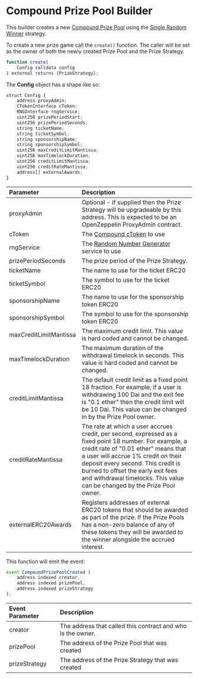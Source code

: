 # Compound Prize Pool Builder

This builder creates a new [Compound Prize Pool](../prize-pool/compound-prize-pool.md) using the [Single Random Winner](../prize-strategy/single-random-winner.md) strategy.

To create a new prize game call the `create()` function.  The caller will be set as the owner of both the newly created Prize Pool and the Prize Strategy.

```javascript
function create(
    Config calldata config
) external returns (PrizeStrategy);
```

The **Config** object has a shape like so:

```javascript
struct Config {
    address proxyAdmin;
    CTokenInterface cToken;
    RNGInterface rngService;
    uint256 prizePeriodStart;
    uint256 prizePeriodSeconds;
    string ticketName;
    string ticketSymbol;
    string sponsorshipName;
    string sponsorshipSymbol;
    uint256 maxCreditLimitMantissa;
    uint256 maxTimelockDuration;
    uint256 creditLimitMantissa;
    uint256 creditRateMantissa;
    address[] externalAwards;
}
```

| Parameter | Description |
| :--- | :--- |
| proxyAdmin | Optional - if supplied then the Prize Strategy will be upgradeable by this address.  This is expected to be an OpenZeppelin ProxyAdmin contract. |
| cToken | The [Compound cToken](https://compound.finance/docs/ctokens) to use |
| rngService | The [Random Number Generator](../random-number-generator.md) service to use |
| prizePeriodSeconds | The prize period of the Prize Strategy. |
| ticketName | The name to use for the ticket ERC20 |
| ticketSymbol | The symbol to use for the ticket ERC20 |
| sponsorshipName | The name to use for the sponsorship token ERC20 |
| sponsorshipSymbol | The symbol to use for the sponsorship token ERC20 |
| maxCreditLimitMantissa | The maximum credit limit. This value is hard coded and cannot be changed. |
| maxTimelockDuration | The maximum duration of the withdrawal timelock in seconds.  This value is hard coded and cannot be changed. |
| creditLimitMantissa | The default credit limit as a fixed point 18 fraction.  For example, if a user is withdrawing 100 Dai and the exit fee is "0.1 ether" then the credit limit will be 10 Dai.  This value can be changed in by the Prize Pool owner. |
| creditRateMantissa | The rate at which a user accrues credit, per second, expressed as a fixed point 18 number.  For example, a credit rate of "0.01 ether" means that a user will accrue 1% credit on their deposit every second.  This credit is burned to offset the early exit fees and withdrawal timelocks.  This value can be changed by the Prize Pool owner. |
| externalERC20Awards | Registers addresses of external ERC20 tokens that should be awarded as part of the prize.  If the Prize Pools has a non-zero balance of any of these tokens they will be awarded to the winner alongside the accrued interest. |

This function will emit the event:

```javascript
event CompoundPrizePoolCreated (
    address indexed creator,
    address indexed prizePool,
    address indexed prizeStrategy
);
```

| Event Parameter | Description |
| :--- | :--- |
| creator | The address that called this contract and who is the owner. |
| prizePool | The address of the Prize Pool that was created |
| prizeStrategy | The address of the Prize Strategy that was created |

